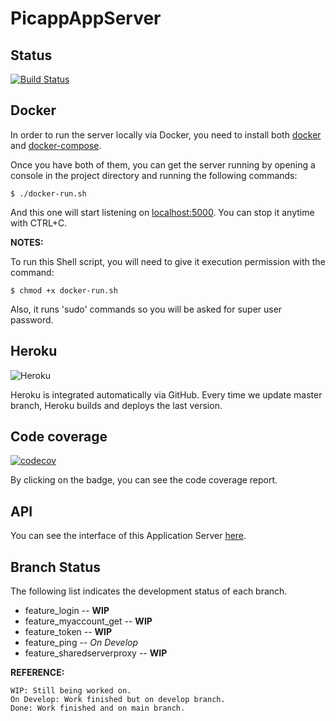 # PicappAppServer

## Status
[![Build Status](https://travis-ci.com/RodrigoDeRosa/PicappAppServer.svg?token=rEyCUWQVS9saEunkyMqa&branch=master)](https://travis-ci.com/RodrigoDeRosa/PicappAppServer)

## Docker
In order to run the server locally via Docker, you need to install both
[docker](https://docs.docker.com/install/) and 
[docker-compose](https://docs.docker.com/compose/install/).

Once you have both of them, you can get the server running by opening a
console in the project directory and running the following commands:

    $ ./docker-run.sh
    
And this one will start listening on [localhost:5000](https://localhost:5000).
You can stop it anytime with CTRL+C.

**NOTES:**

To run this Shell script, you will need to give it execution permission with
the command:

    $ chmod +x docker-run.sh

Also, it runs 'sudo' commands so you will be asked for super user password.
    
## Heroku
![Heroku](https://heroku-badge.herokuapp.com/?app=picapp-app-server&root=/users)

Heroku is integrated automatically via GitHub. Every time we update master branch,
Heroku builds and deploys the last version.

## Code coverage
[![codecov](https://codecov.io/gh/RodrigoDeRosa/PicappAppServer/branch/master/graph/badge.svg?token=z6KQ00Bcth)](https://codecov.io/gh/RodrigoDeRosa/PicappAppServer)

By clicking on the badge, you can see the code coverage report.

## API
 
You can see the interface of this Application Server
[here](https://app.swaggerhub.com/apis/SteelSoft/PicApp-AppServer-Checkpoint-1/1.0.1).

## Branch Status

The following list indicates the development status of each branch.

 - feature_login -- **WIP**
 - feature_myaccount_get -- **WIP**
 - feature_token -- **WIP**
 - feature_ping -- _On Develop_
 - feature_sharedserverproxy -- **WIP**
 
**REFERENCE:**
    
    WIP: Still being worked on.
    On Develop: Work finished but on develop branch.
    Done: Work finished and on main branch.

